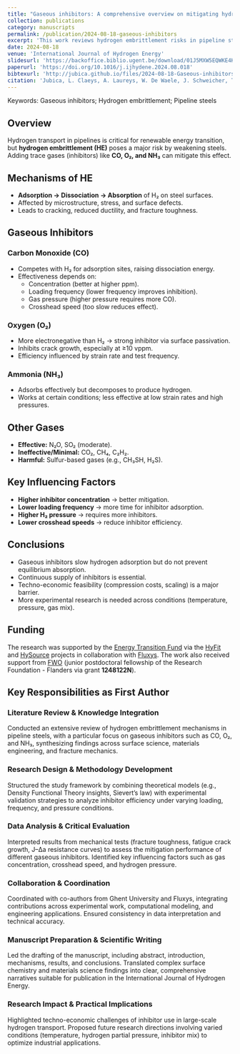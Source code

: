 ```yaml
---
title: "Gaseous inhibitors: A comprehensive overview on mitigating hydrogen embrittlement in pipeline steels"
collection: publications
category: manuscripts
permalink: /publication/2024-08-18-gaseous-inhibitors
excerpt: 'This work reviews hydrogen embrittlement risks in pipeline steels during hydrogen transport and explores mitigation using trace inhibitor gases like oxygen and carbon monoxide. It examines surface interactions, showing inhibitors slow hydrogen adsorption but cannot stop equilibrium absorption, requiring continuous supply. The study highlights how factors such as test type, pressure, and inhibitor concentration affect mitigation effectiveness.'
date: 2024-08-18
venue: 'International Journal of Hydrogen Energy'
slidesurl: 'https://backoffice.biblio.ugent.be/download/01J5MXW5EQWKE4KHDX3CE64KE9/01J5MXW9YBHCBRBWX7TBA94EHV'
paperurl: 'https://doi.org/10.1016/j.ijhydene.2024.08.018'
bibtexurl: 'http://jubica.github.io/files/2024-08-18-Gaseous-inhibitors.bib'
citation: 'Jubica, L. Claeys, A. Laureys, W. De Waele, J. Schweicher, T. Depover, K. Verbeken, Gaseous inhibitors: A comprehensive overview on mitigating hydrogen embrittlement in pipeline steels, International Journal of Hydrogen Energy 136 (2025) 630-642. doi:10.1016/j.ijhydene.2024.08.018'
---
```


Keywords: Gaseous inhibitors; Hydrogen embrittlement; Pipeline steels

## Overview
Hydrogen transport in pipelines is critical for renewable energy transition, but **hydrogen embrittlement (HE)** poses a major risk by weakening steels. Adding trace gases (inhibitors) like **CO, O₂, and NH₃** can mitigate this effect.

## Mechanisms of HE
- **Adsorption → Dissociation → Absorption** of H₂ on steel surfaces.  
- Affected by microstructure, stress, and surface defects.  
- Leads to cracking, reduced ductility, and fracture toughness.

## Gaseous Inhibitors
### Carbon Monoxide (CO)
- Competes with H₂ for adsorption sites, raising dissociation energy.
- Effectiveness depends on:
  - Concentration (better at higher ppm).
  - Loading frequency (lower frequency improves inhibition).
  - Gas pressure (higher pressure requires more CO).
  - Crosshead speed (too slow reduces effect).

### Oxygen (O₂)
- More electronegative than H₂ → strong inhibitor via surface passivation.
- Inhibits crack growth, especially at ≥10 vppm.
- Efficiency influenced by strain rate and test frequency.

### Ammonia (NH₃)
- Adsorbs effectively but decomposes to produce hydrogen.
- Works at certain conditions; less effective at low strain rates and high pressures.

## Other Gases
- **Effective:** N₂O, SO₂ (moderate).  
- **Ineffective/Minimal:** CO₂, CH₄, C₂H₂.  
- **Harmful:** Sulfur-based gases (e.g., CH₃SH, H₂S).

## Key Influencing Factors
- **Higher inhibitor concentration** → better mitigation.  
- **Lower loading frequency** → more time for inhibitor adsorption.  
- **Higher H₂ pressure** → requires more inhibitors.  
- **Lower crosshead speeds** → reduce inhibitor efficiency.

## Conclusions
- Gaseous inhibitors slow hydrogen adsorption but do not prevent equilibrium absorption.  
- Continuous supply of inhibitors is essential.  
- Techno-economic feasibility (compression costs, scaling) is a major barrier.  
- More experimental research is needed across conditions (temperature, pressure, gas mix).

## Funding
The research was supported by the  [Energy Transition Fund](https://economie.fgov.be/fr/themes/energie/transition-energetique/fonds-de-transition) via the [HyFit](https://www.fluxys.com/en/about-us/energy-transition/pioneering-research-to-accelerate-the-energy-transition) and  [HySource](https://www.fluxys.com/en/about-us/energy-transition/pioneering-research-to-accelerate-the-energy-transition) projects in collaboration with [Fluxys](https://www.fluxys.com/). The work also received support from [FWO](https://www.fwo.be/en/) (junior postdoctoral fellowship of the Research Foundation - Flanders via grant **1248122N**).

## Key Responsibilities as First Author
### Literature Review & Knowledge Integration
Conducted an extensive review of hydrogen embrittlement mechanisms in pipeline steels, with a particular focus on gaseous inhibitors such as CO, O₂, and NH₃, synthesizing findings across surface science, materials engineering, and fracture mechanics.

### Research Design & Methodology Development
Structured the study framework by combining theoretical models (e.g., Density Functional Theory insights, Sievert’s law) with experimental validation strategies to analyze inhibitor efficiency under varying loading, frequency, and pressure conditions.

### Data Analysis & Critical Evaluation
Interpreted results from mechanical tests (fracture toughness, fatigue crack growth, J–∆a resistance curves) to assess the mitigation performance of different gaseous inhibitors. Identified key influencing factors such as gas concentration, crosshead speed, and hydrogen pressure.

### Collaboration & Coordination
Coordinated with co-authors from Ghent University and Fluxys, integrating contributions across experimental work, computational modeling, and engineering applications. Ensured consistency in data interpretation and technical accuracy.

### Manuscript Preparation & Scientific Writing
Led the drafting of the manuscript, including abstract, introduction, mechanisms, results, and conclusions. Translated complex surface chemistry and materials science findings into clear, comprehensive narratives suitable for publication in the International Journal of Hydrogen Energy.

### Research Impact & Practical Implications
Highlighted techno-economic challenges of inhibitor use in large-scale hydrogen transport. Proposed future research directions involving varied conditions (temperature, hydrogen partial pressure, inhibitor mix) to optimize industrial applications.
